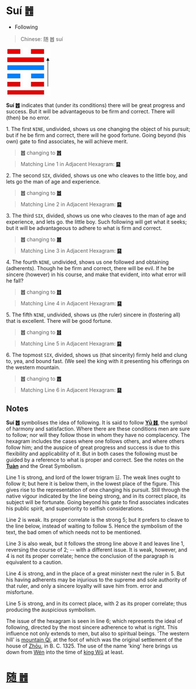 # Suí ䷐

* Following

> Chinese: 随 ䷐ suí

<a id="p-93"/>

<img src="shapes/17.10.jpg" width="121" alt="随">

**Suí ䷐** indicates that (under its conditions) there will be great progress and success. But it will be advantageous to be firm and correct. There will (then) be no error.

1.<a name="17.1"></a> The first `NINE`, undivided, shows us one changing the object of his pursuit; but if he be firm and correct, there will he good fortune. Going beyond (his own) gate to find associates, he will achieve merit.

> **䷐** changing to [**䷬**](e89083cui.md)

> Matching Line 1 in Adjacent Hexagram: [**䷑**](e89b8agu.md#18.1)

2.<a name="17.2"></a> The second `SIX`, divided, shows us one who cleaves to the little boy, and lets go the man of age and experience.

> **䷐** changing to [**䷹**](e58591dui.md)

> Matching Line 2 in Adjacent Hexagram: [**䷑**](e89b8agu.md#18.2)

3.<a name="17.3"></a> The third `SIX`, divided, shows us one who cleaves to the man of age and experience, and lets go. the little boy. Such following will get what it seeks; but it will be advantageous to adhere to what is firm and correct.

> **䷐** changing to [**䷰**](e99da9ge.md)

> Matching Line 3 in Adjacent Hexagram: [**䷑**](e89b8agu.md#18.3)

4.<a name="17.4"></a> The fourth `NINE`, undivided, shows us one followed and obtaining (adherents). Though he be firm and correct, there will be evil. If he be sincere (however) in his course, and make that evident, into what error will he fall?

> **䷐** changing to [**䷂**](e5b1afzhun.md)

> Matching Line 4 in Adjacent Hexagram: [**䷑**](e89b8agu.md#18.4)

<a id="p-94"/>

5.<a name="17.5"></a> The fifth `NINE`, undivided, shows us (the ruler) sincere in (fostering all) that is excellent. There will be good fortune.

> **䷐** changing to [**䷲**](e99c87zhen.md)

> Matching Line 5 in Adjacent Hexagram: [**䷑**](e89b8agu.md#18.5)

6.<a name="17.6"></a> The topmost `SIX`, divided, shows us (that sincerity) firmly held and clung to, yea, and bound fast. (We see) the king with it presenting his offerings on the western mountain.

> **䷐** changing to [**䷘**](e697a0e5a684wuwang.md)

> Matching Line 6 in Adjacent Hexagram: [**䷑**](e89b8agu.md#18.6)

## Notes

**Suí ䷐** symbolises the idea of following. It is said to follow [**Yǜ ䷏**](e8b1abyu.md), the symbol of harmony and satisfaction.
Where there are these conditions men are sure to follow; nor will they follow those in whom they have no complacency.
The hexagram includes the cases where one follows others, and where others follow him;
and the auspice of great progress and success is due to this flexibility and applicability of it.
But in both cases the following must be guided by a reference to what is proper and correct. See the notes on the [**Tuàn**](https://en.wikipedia.org/wiki/Ten_Wings) and the Great Symbolism.

Line 1 is strong, and lord of the lower trigram ☳. The weak lines ought to follow it; but here it is below them, in the lowest place of the figure. This gives rise to the representation of one changing his pursuit. Still through the native vigour indicated by the line being strong, and in its correct place, its subject will be fortunate. Going beyond his gate to find associates indicates his public spirit, and superiority to selfish considerations.

Line 2 is weak. Its proper correlate is the strong 5; but it prefers to cleave to the line below, instead of waiting to follow 5. Hence the symbolism of the text, the bad omen of which needs not to be mentioned.

Line 3 is also weak, but it follows the strong line above it and leaves line 1, reversing the course of 2; -- with a different issue. It is weak, however, and 4 is not its proper correlate; hence the conclusion of the paragraph is equivalent to a caution.

Line 4 is strong, and in the place of a great minister next the ruler in 5. But his having adherents may be injurious to the supreme and sole authority of that ruler, and only a sincere loyalty will save him from. error and misfortune.

Line 5 is strong, and in its correct place, with 2 as its proper correlate; thus producing the auspicious symbolism.

The issue of the hexagram is seen in line 6; which represents the ideal of following, directed by the most sincere adherence to what is right. This influence not only extends to men, but also to spiritual beings. 'The western hill' is [mountain Qí](https://en.wikipedia.org/wiki/Qishan_County), at the foot of which was the original settlement of the house of [Zhōu](https://en.wikipedia.org/wiki/Zhou_dynasty), in B. C. 1325. The use of the name 'king' here brings us down from [Wén](https://en.wikipedia.org/wiki/King_Wen_of_Zhou) into the time of [king Wǔ](https://en.wikipedia.org/wiki/King_Wu_of_Zhou) at least.

# [随 ䷐](e99a8fsui_cn.md)
